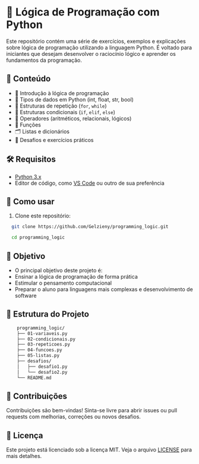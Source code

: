 # 🧠 Lógica de Programação com Python

Este repositório contém uma série de exercícios, exemplos e explicações sobre lógica de programação utilizando a linguagem Python. É voltado para iniciantes que desejam desenvolver o raciocínio lógico e aprender os fundamentos da programação.

## 📘 Conteúdo

- 📌 Introdução à lógica de programação
- 🧮 Tipos de dados em Python (int, float, str, bool)
- 🔁 Estruturas de repetição (`for`, `while`)
- 🔀 Estruturas condicionais (`if`, `elif`, `else`)
- 🧰 Operadores (aritméticos, relacionais, lógicos)
- 🧵 Funções
- 🗂️ Listas e dicionários
- 🧩 Desafios e exercícios práticos

## 🛠 Requisitos

- [Python 3.x](https://www.python.org/downloads/)
- Editor de código, como [VS Code](https://code.visualstudio.com/) ou outro de sua preferência

## 🚀 Como usar

1. Clone este repositório:
  ```bash
    git clone https://github.com/Gelzieny/programming_logic.git

    cd programming_logic

  ```

## 🎯 Objetivo

- O principal objetivo deste projeto é:
- Ensinar a lógica de programação de forma prática
- Estimular o pensamento computacional
- Preparar o aluno para linguagens mais complexas e desenvolvimento de software

## 📁 Estrutura do Projeto

  ```bash
      programming_logic/
      ├── 01-variaveis.py
      ├── 02-condicionais.py
      ├── 03-repeticoes.py
      ├── 04-funcoes.py
      ├── 05-listas.py
      ├── desafios/
      │   ├── desafio1.py
      │   └── desafio2.py
      └── README.md
  ```

## 🤝 Contribuições
Contribuições são bem-vindas! Sinta-se livre para abrir issues ou pull requests com melhorias, correções ou novos desafios.

## 📝 Licença
Este projeto está licenciado sob a licença MIT. Veja o arquivo [LICENSE](./LICENSE) para mais detalhes.
